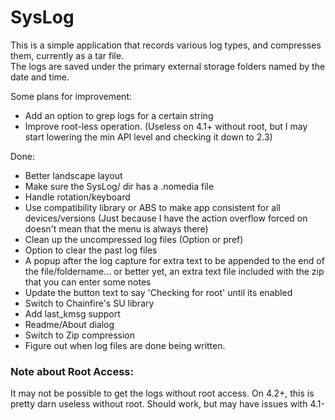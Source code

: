 # SysLog

This is a simple application that records various log types, and compresses them, currently as a tar file.  
The logs are saved under the primary external storage folders named by the date and time.  

Some plans for improvement:
* Add an option to grep logs for a certain string
* Improve root-less operation. (Useless on 4.1+ without root, but I may start lowering the min API level and checking it down to 2.3)

Done:
* Better landscape layout
* Make sure the SysLog/ dir has a .nomedia file
* Handle rotation/keyboard
* Use compatibility library or ABS to make app consistent for all devices/versions (Just because I have the action overflow forced on doesn't mean that the menu is always there)
* Clean up the uncompressed log files (Option or pref)
* Option to clear the past log files
* A popup after the log capture for extra text to be appended to the end of the file/foldername...  or better yet, an extra text file included with the zip that you can enter some notes
* Update the button text to say 'Checking for root' until its enabled
* Switch to Chainfire's SU library
* Add last_kmsg support
* Readme/About dialog
* Switch to Zip compression
* Figure out when log files are done being written.

### Note about Root Access:
It may not be possible to get the logs without root access. On 4.2+, this is pretty darn useless without root. Should work, but may have issues with 4.1-

